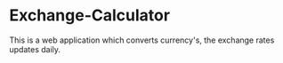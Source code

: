 # Exchange-Calculator
This is a web application which converts currency's, the exchange rates updates daily.
